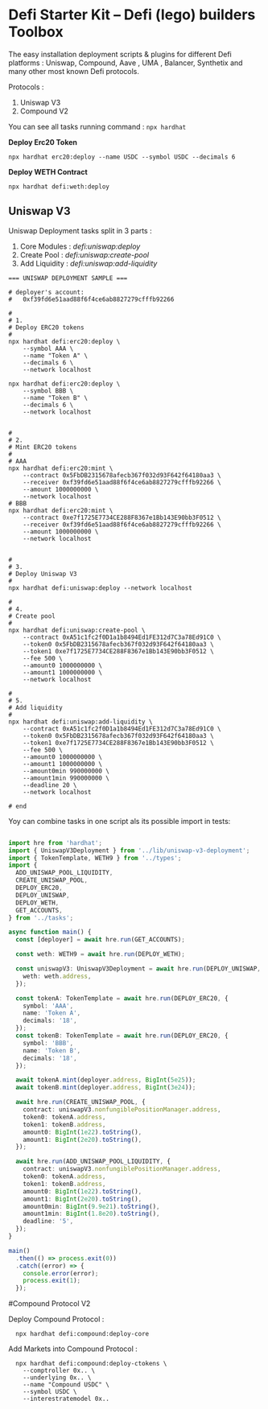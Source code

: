 

# Defi Starter Kit – Defi (lego) builders Toolbox


The easy installation deployment scripts & plugins for different Defi platforms : Uniswap, Compound, Aave ,  UMA , Balancer, Synthetix and many other most known Defi protocols.

Protocols :
1. Uniswap V3
2. Compound V2


You can see all  tasks running command :   `npx hardhat `


**Deploy Erc20 Token**

    npx hardhat erc20:deploy --name USDC --symbol USDC --decimals 6

**Deploy WETH Contract**

    npx hardhat defi:weth:deploy

## Uniswap V3

  Uniswap Deployment tasks split in 3 parts :
1. Core Modules :  *defi:uniswap:deploy*
2. Create Pool : *defi:uniswap:create-pool*
3. Add Liquidity : *defi:uniswap:add-liquidity*


```
=== UNISWAP DEPLOYMENT SAMPLE ===

# deployer's account:
#   0xf39fd6e51aad88f6f4ce6ab8827279cfffb92266

#
# 1.
# Deploy ERC20 tokens
#
npx hardhat defi:erc20:deploy \
    --symbol AAA \
    --name "Token A" \
    --decimals 6 \
    --network localhost

npx hardhat defi:erc20:deploy \
    --symbol BBB \
    --name "Token B" \
    --decimals 6 \
    --network localhost


#
# 2.
# Mint ERC20 tokens
#
# AAA
npx hardhat defi:erc20:mint \
    --contract 0x5FbDB2315678afecb367f032d93F642f64180aa3 \
    --receiver 0xf39fd6e51aad88f6f4ce6ab8827279cfffb92266 \
    --amount 1000000000 \
    --network localhost
# BBB
npx hardhat defi:erc20:mint \
    --contract 0xe7f1725E7734CE288F8367e1Bb143E90bb3F0512 \
    --receiver 0xf39fd6e51aad88f6f4ce6ab8827279cfffb92266 \
    --amount 1000000000 \
    --network localhost


#
# 3.
# Deploy Uniswap V3
#
npx hardhat defi:uniswap:deploy --network localhost

#
# 4.
# Create pool
#
npx hardhat defi:uniswap:create-pool \
    --contract 0xA51c1fc2f0D1a1b8494Ed1FE312d7C3a78Ed91C0 \
    --token0 0x5FbDB2315678afecb367f032d93F642f64180aa3 \
    --token1 0xe7f1725E7734CE288F8367e1Bb143E90bb3F0512 \
    --fee 500 \
    --amount0 1000000000 \
    --amount1 1000000000 \
    --network localhost

#
# 5.
# Add liquidity
#
npx hardhat defi:uniswap:add-liquidity \
    --contract 0xA51c1fc2f0D1a1b8494Ed1FE312d7C3a78Ed91C0 \
    --token0 0x5FbDB2315678afecb367f032d93F642f64180aa3 \
    --token1 0xe7f1725E7734CE288F8367e1Bb143E90bb3F0512 \
    --fee 500 \
    --amount0 1000000000 \
    --amount1 1000000000 \
    --amount0min 990000000 \
    --amount1min 990000000 \
    --deadline 20 \
    --network localhost

# end
```

Yoy can combine tasks in one script als its possible import in tests:

```typescript

import hre from 'hardhat';
import { UniswapV3Deployment } from '../lib/uniswap-v3-deployment';
import { TokenTemplate, WETH9 } from '../types';
import {
  ADD_UNISWAP_POOL_LIQUIDITY,
  CREATE_UNISWAP_POOL,
  DEPLOY_ERC20,
  DEPLOY_UNISWAP,
  DEPLOY_WETH,
  GET_ACCOUNTS,
} from '../tasks';

async function main() {
  const [deployer] = await hre.run(GET_ACCOUNTS);

  const weth: WETH9 = await hre.run(DEPLOY_WETH);

  const uniswapV3: UniswapV3Deployment = await hre.run(DEPLOY_UNISWAP, {
    weth: weth.address,
  });

  const tokenA: TokenTemplate = await hre.run(DEPLOY_ERC20, {
    symbol: 'AAA',
    name: 'Token A',
    decimals: '18',
  });
  const tokenB: TokenTemplate = await hre.run(DEPLOY_ERC20, {
    symbol: 'BBB',
    name: 'Token B',
    decimals: '18',
  });

  await tokenA.mint(deployer.address, BigInt(5e25));
  await tokenB.mint(deployer.address, BigInt(3e24));

  await hre.run(CREATE_UNISWAP_POOL, {
    contract: uniswapV3.nonfungiblePositionManager.address,
    token0: tokenA.address,
    token1: tokenB.address,
    amount0: BigInt(1e22).toString(),
    amount1: BigInt(2e20).toString(),
  });

  await hre.run(ADD_UNISWAP_POOL_LIQUIDITY, {
    contract: uniswapV3.nonfungiblePositionManager.address,
    token0: tokenA.address,
    token1: tokenB.address,
    amount0: BigInt(1e22).toString(),
    amount1: BigInt(2e20).toString(),
    amount0min: BigInt(9.9e21).toString(),
    amount1min: BigInt(1.8e20).toString(),
    deadline: '5',
  });
}

main()
  .then(() => process.exit(0))
  .catch((error) => {
    console.error(error);
    process.exit(1);
  });


```


#Compound Protocol V2

Deploy Compound Protocol :
```
  npx hardhat defi:compound:deploy-core
```

Add Markets into Compound Protocol :

```
  npx hardhat defi:compound:deploy-ctokens \
    --comptroller 0x.. \
    --underlying 0x.. \
    --name "Compound USDC" \
    --symbol USDC \
    --interestratemodel 0x..

```





